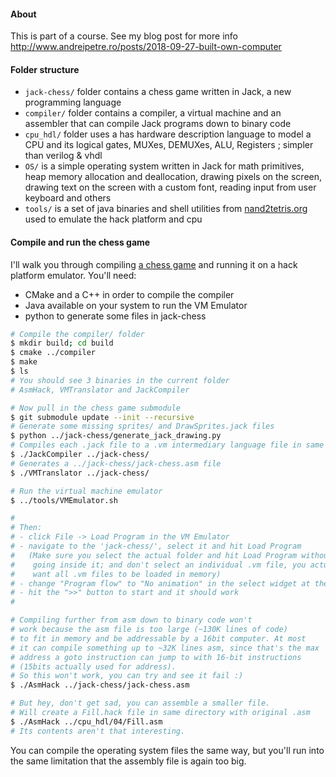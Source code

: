 #### About ####

This is part of a course. See my blog post for more info
http://www.andreipetre.ro/posts/2018-09-27-built-own-computer

#### Folder structure ####

* `jack-chess/` folder contains a chess game written in Jack, a new programming
language
* `compiler/` folder contains a compiler, a virtual machine and an assembler that
can compile Jack programs down to binary code
* `cpu_hdl/` folder uses a has hardware description language to model a CPU and
its logical gates, MUXes, DEMUXes, ALU, Registers ; simpler than verilog & vhdl
* `OS/` is a simple operating system written in Jack for math primitives, heap
memory allocation and deallocation, drawing pixels on the screen, drawing text
on the screen with a custom font, reading input from user keyboard and others
* `tools/` is a set of java binaries and shell utilities from [nand2tetris.org](https://www.nand2tetris.org/software)
used to emulate the hack platform and cpu

#### Compile and run the chess game ####

I'll walk you through compiling [a chess game](https://github.com/andreip/jack-chess)
and running it on a hack platform emulator.
You'll need:
* CMake and a C++ in order to compile the compiler
* Java available on your system to run the VM Emulator
* python to generate some files in jack-chess

```bash
# Compile the compiler/ folder
$ mkdir build; cd build
$ cmake ../compiler
$ make
$ ls
# You should see 3 binaries in the current folder
# AsmHack, VMTranslator and JackCompiler

# Now pull in the chess game submodule
$ git submodule update --init --recursive
# Generate some missing sprites/ and DrawSprites.jack files
$ python ../jack-chess/generate_jack_drawing.py
# Compiles each .jack file to a .vm intermediary language file in same dir
$ ./JackCompiler ../jack-chess/
# Generates a ../jack-chess/jack-chess.asm file
$ ./VMTranslator ../jack-chess/

# Run the virtual machine emulator
$ ../tools/VMEmulator.sh

#
# Then:
# - click File -> Load Program in the VM Emulator
# - navigate to the 'jack-chess/', select it and hit Load Program
#   (Make sure you select the actual folder and hit Load Program without
#    going inside it; and don't select an individual .vm file, you actually
#    want all .vm files to be loaded in memory)
# - change "Program flow" to "No animation" in the select widget at the top
# - hit the ">>" button to start and it should work
#

# Compiling further from asm down to binary code won't
# work because the asm file is too large (~130K lines of code)
# to fit in memory and be addressable by a 16bit computer. At most
# it can compile something up to ~32K lines asm, since that's the max
# address a goto instruction can jump to with 16-bit instructions
# (15bits actually used for address).
# So this won't work, you can try and see it fail :)
$ ./AsmHack ../jack-chess/jack-chess.asm

# But hey, don't get sad, you can assemble a smaller file.
# Will create a Fill.hack file in same directory with original .asm
$ ./AsmHack ../cpu_hdl/04/Fill.asm
# Its contents aren't that interesting.
```

You can compile the operating system files the same way, but you'll run into
the same limitation that the assembly file is again too big.
